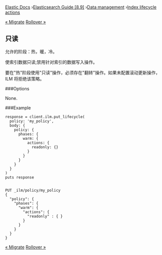 

[Elastic Docs](/guide/) ›[Elasticsearch Guide [8.9]](index.md) ›[Data
management](data-management.md) ›[Index lifecycle actions](ilm-actions.md)

[« Migrate](ilm-migrate.md) [Rollover »](ilm-rollover.md)

## 只读

允许的阶段：热，暖，冷。

使索引数据只读;禁用针对索引的数据写入操作。

要在"热"阶段使用"只读"操作，必须存在"翻转"操作。如果未配置滚动更新操作，ILM 将拒绝该策略。

###Options

None.

###Example

    
    
    response = client.ilm.put_lifecycle(
      policy: 'my_policy',
      body: {
        policy: {
          phases: {
            warm: {
              actions: {
                readonly: {}
              }
            }
          }
        }
      }
    )
    puts response
    
    
    PUT _ilm/policy/my_policy
    {
      "policy": {
        "phases": {
          "warm": {
            "actions": {
              "readonly" : { }
            }
          }
        }
      }
    }

[« Migrate](ilm-migrate.md) [Rollover »](ilm-rollover.md)
